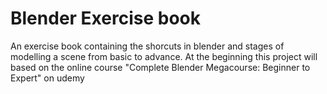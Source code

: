 # Blender Exercise book
An exercise book containing the shorcuts in blender and stages of modelling a scene from basic to advance. At the beginning this project will based on the online course "Complete Blender Megacourse: Beginner to Expert" on udemy
